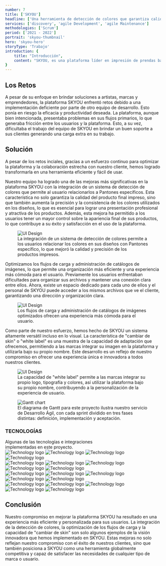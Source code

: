 ```yaml
---
number: 7
title: ['SKYOU']
headline: ['Una herramienta de detección de colores que garantiza calidad', 'y consistencia en sus productos impresos.']
services: ['discovery', 'agile Development', 'agile Maintenance']
methodologies: ['Scrum']
period: ['2021 - 2022']
portrait: 'skyou-thumbnail'
hero: 'skyou-hero'
storyType: 'Trabajo'
introduction: {
    title: "Introducción",
    content: "SKYOU, es una plataforma líder en impresión de prendas bajo demanda, brinda la oportunidad a artistas, marcas y emprendedores de materializar sus creaciones. Con su avanzada herramienta de diseño 3D y sus fábricas en diversos lugares del mundo, SKYOU elimina los obstáculos de los mínimos de orden y ofrece soluciones a través de su experiencia en técnicas de impresión digital, corte con láser, costura y envío directo a cualquier parte del mundo.",
}
---
```


<div>
    <h2>Los Retos</h2>
    <p>A pesar de su enfoque en brindar soluciones a artistas, marcas y emprendedores, la plataforma SKYOU enfrentó retos debido a una implementación deficiente por parte de otro equipo de desarrollo. Esto ponía en riesgo la eficacia y productividad deseada. La plataforma, aunque bien intencionada, presentaba problemas en sus flujos primarios, lo que generaba fricción entre los usuarios y la plataforma. Esto, a su vez, dificultaba el trabajo del equipo de SKYOU en brindar un buen soporte a sus clientes generando una carga extra en su trabajo.</p>
</div>
<div>
    <h2>Solución</h2>
    <p>A pesar de los retos inciales, gracias a un esfuerzo continuo para optimizar la plataforma y la colaboración estrecha con nuestro cliente, hemos logrado transformarla en una herramienta eficiente y fácil de usar.</p>
    <p>Nuestro equipo ha logrado una de las mejoras más significativas en la plataforma SKYOU con la integración de un sistema de detección de colores que permite al usuario relacionarlos a Pantones específicos. Esta característica no solo garantiza la calidad del producto final impreso, sino que también aumenta la precisión y la consistencia de los colores utilizados en los diseños, lo que es esencial para lograr una presentación profesional y atractiva de los productos. Además, esta mejora ha permitido a los usuarios tener un mayor control sobre la apariencia final de sus productos, lo que contribuye a su éxito y satisfacción en el uso de la plataforma.</p>
</div>
<div>
    <figure>
        <img src="/work/skyou-figure1.jpg" alt="UI Design"/>
        <figcaption class="story_story__mainContent__caption__IQRnS">La integración de un sistema de detección de colores permite a los usuarios relacionar los colores en sus diseños con Pantones específico, lo que mejoró la calidad y precisión de los productos impresos.</figcaption>
    </figure>    
</div>
<div>
    <p>Optimizamos los flujos de carga y administración de catálogos de imágenes, lo que permite una organización más eficiente y una experiencia más cómoda para el usuario. Previamente los usuarios enfrentaban dificultades para organizar sus archivos y mantener una conexión clara entre ellos. Ahora, existe un espacio dedicado para cada uno de ellos y el personal de SKYOU puede acceder a los mismos archivos que ve el cliente, garantizando una dirección y organización clara.</p>
</div>
<div>
    <figure>
        <img src="/work/skyou-figure2.jpg" alt="UI Design"/>
        <figcaption class="story_story__mainContent__caption__IQRnS">Los flujos de carga y administración de catálogos de imágenes optimizados ofrecen una experiencia más cómoda para el usuario.</figcaption>
    </figure>    
</div>
<div>
    <p>Como parte de nuestro esfuerzo, hemos hecho de SKYOU un sistema altamente versátil incluso en lo visual. La característica de "cambiar de skin" o "white label" es una muestra de la capacidad de adaptación que ofrecemos, permitiendo a las marcas integrar su imagen en la plataforma y utilizarla bajo su propio nombre. Este desarrollo es un reflejo de nuestro compromiso en ofrecer una experiencia única e innovadora a todos nuestros clientes.</p>
</div>
<div>
    <figure>
        <img src="/work/skyou-figure3.jpg" alt="UI Design"/>
        <figcaption class="story_story__mainContent__caption__IQRnS">La capacidad de "white label" permite a las marcas integrar su propio logo, tipografía y colores, así utilizar la plataforma bajo su propio nombre, contribuyendo a la personalización de la experiencia de usuario.</figcaption>
    </figure>    
</div>
<div class="story_story__mainContent__gantt__TErEp">
    <figure>
        <img src="/work/project-chart-es--double.jpg" alt="Gantt chart"/>
        <figcaption class="story_story__mainContent__caption__IQRnS">El diagrama de Gantt para este proyecto ilustra nuestro servicio de Desarrollo Ágil, con cada sprint dividido en tres fases distintas: definición, implementación y aceptación.</figcaption>
    </figure>
</div>
<div class="story_story__mainContent__technologies__v5XXm">
    <div>
        <h3>TECNOLOGÍAS</h3>
        <span>Algunas de las tecnologías e integraciones<br/>implementadas en este proyecto.</span>
    </div>   
    <div class="story_story__mainContent__technologies__images__6NSg5">
        <div>
            <img alt="Technology logo" src="/technologies/aws.svg"/>
            <img alt="Technology logo" src="/technologies/ubuntu.svg"/>
            <img alt="Technology logo" src="/technologies/java.svg"/>
            <img alt="Technology logo" src="/technologies/postgresql.svg"/>
        </div>
        <div>
            <img alt="Technology logo" src="/technologies/spring.svg"/>
            <img alt="Technology logo" src="/technologies/gitlab.svg"/>
            <img alt="Technology logo" src="/technologies/github.svg"/>
            <img alt="Technology logo" src="/technologies/postman.svg" class="story_story__mainContent__technologies__images__large__KxVD1"/>
            <img alt="Technology logo" src="/technologies/shopify.svg"/>
        </div>
        <div>
            <img alt="Technology logo" src="/technologies/vue.svg"/>
            <img alt="Technology logo" src="/technologies/html.svg"/>
            <img alt="Technology logo" src="/technologies/css.svg"/>
            <img alt="Technology logo" src="/technologies/javascript.svg"/>
            <img alt="Technology logo" src="/technologies/rest.svg" class="story_story__mainContent__technologies__images__large__KxVD1"/>
        </div>
        <div>            
            <img alt="Technology logo" src="/technologies/apache.svg" class="story_story__mainContent__technologies__images__large__KxVD1"/>
            <img alt="Technology logo" src="/technologies/tomcat.svg"/>
            <img alt="Technology logo" src="/technologies/gradle.svg"/>
            <img alt="Technology logo" src="/technologies/mavenFeather.svg"/>
            <img alt="Technology logo" src="/technologies/npm.svg" class="story_story__mainContent__technologies__images__large__KxVD1"/>
        </div>
    </div>     
</div>
<div>
    <h2>Conclusión</h2>
    <p>Nuestro compromiso en mejorar la plataforma SKYOU ha resultado en una experiencia más eficiente y personalizada para sus usuarios. La integración de la detección de colores, la optimización de los flujos de carga y la capacidad de "cambiar de skin" son solo algunos ejemplos de la visión innovadora que hemos implementado en SKYOU. Estas mejoras no solo reflejan nuestro compromiso con el éxito de nuestros clientes, sino que también posiciona a SKYOU como una herramienta globalmente competitiva y capaz de satisfacer las necesidades de cualquier tipo de marca o usuario.</p>
</div>